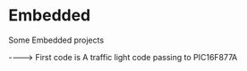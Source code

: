 # Embedded
Some Embedded projects 



----> First code is A traffic light code passing to PIC16F877A



